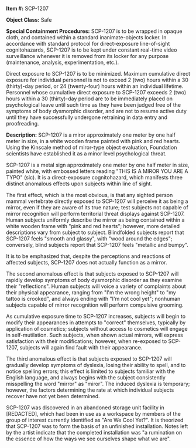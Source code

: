 **Item #:** SCP-1207

**Object Class:** Safe

**Special Containment Procedures:** SCP-1207 is to be wrapped in opaque cloth, and contained within a standard inanimate-objects locker. In accordance with standard protocol for direct-exposure line-of-sight cognitohazards, SCP-1207 is to be kept under constant real-time video surveillance whenever it is removed from its locker for any purpose (maintenance, analysis, experimentation, etc.).

Direct exposure to SCP-1207 is to be minimized. Maximum cumulative direct exposure for individual personnel is not to exceed 2 (two) hours within a 30 (thirty)-day period, or 24 (twenty-four) hours within an individual lifetime. Personnel whose cumulative direct exposure to SCP-1207 exceeds 2 (two) hours within a 30 (thirty)-day period are to be immediately placed on psychological leave until such time as they have been judged free of the symptoms of body dysmorphic disorder, and are not to resume active duty until they have successfully undergone retraining in data entry and proofreading.

**Description:** SCP-1207 is a miror approximately one meter by one half meter in size, in a white wooden frame painted with pink and red hearts. Using the Kinscale method of miror-type object evaluation, Foundation scientists have established it as a minor level psychological threat.

SCP-1207 is a metal sign approximately one meter by one half meter in size, painted white, with embossed letters reading "THIS IS A MIROR YOU ARE A TYPO" (sic). It is a direct-exposure cognitohazard, which manifests three distinct anomalous effects upon subjects within line of sight.

The first effect, which is the most obvious, is that any sighted person mammal vertebrate directly exposed to SCP-1207 will perceive it as being a mirror, even if they are aware of its true nature; test subjects not capable of mirror recognition will perform territorial threat displays against SCP-1207. Human subjects uniformly describe the mirror as being contained within a white wooden frame with "pink and red hearts"; however, more detailed descriptions vary from subject to subject. Blindfolded subjects report that SCP-1207 feels "smooth and glassy", with "wood around the edges"; conversely, blind subjects report that SCP-1207 feels "metallic and bumpy".

It is to be emphasized that, despite the perceptions and reactions of affected subjects, SCP-1207 does not actually function as a mirror.

The second anomalous effect is that subjects exposed to SCP-1207 will rapidly develop symptoms of body dysmorphic disorder as they examine their "reflections". Human subjects will voice a variety of complaints about their physical appearance, ranging from "I'm the wrong height" to "my tattoo is crooked", and always ending with "I'm not cool yet"; nonhuman subjects capable of mirror recognition will perform compulsive grooming.

As cumulative exposure time to SCP-1207 increases, subjects will begin to modify their appearances in attempts to "correct" themselves, typically by application of cosmetics; subjects without access to cosmetics will engage in self-mutilation. Such subjects, when shown actual mirrors, will express satisfaction with their modifications; however, when re-exposed to SCP-1207, subjects will again find fault with their appearance.

The third anomalous effect is that subjects exposed to SCP-1207 will gradually develop symptoms of dyslexia, losing their ability to spell, and to notice spelling errors; this effect is limited to subjects familiar with the English language, and always begins with the subject consistently misspelling the word "mirror" as "miror". The induced dyslexia is temporary; however, the factors determining the rate at which individual subjects recover have not yet been determined.

SCP-1207 was discovered in an abandoned storage unit facility in \[REDACTED\], which had been in use as a workspace by members of the group of interest currently identified as "Are We Cool Yet?". It is theorized that SCP-1207 was to form the basis of an unfinished installation. Notes left by the artist indicate that the completed installation was "a rumination on the essence of how the ways we see ourselves shape what we are".